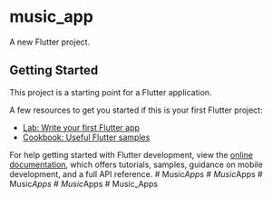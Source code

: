 # music_app

A new Flutter project.

## Getting Started

This project is a starting point for a Flutter application.

A few resources to get you started if this is your first Flutter project:

- [Lab: Write your first Flutter app](https://docs.flutter.dev/get-started/codelab)
- [Cookbook: Useful Flutter samples](https://docs.flutter.dev/cookbook)

For help getting started with Flutter development, view the
[online documentation](https://docs.flutter.dev/), which offers tutorials,
samples, guidance on mobile development, and a full API reference.
#   M u s i c _ A p p s  
 #   M u s i c _ A p p s  
 #   M u s i c _ A p p s  
 #   M u s i c _ A p p s  
 #   M u s i c _ A p p s  
 